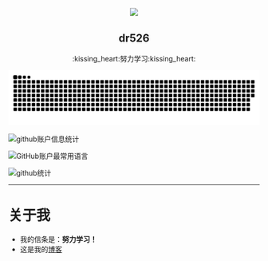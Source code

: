 <p align="center">
  <img width="140" src="https://www.dr526.top/images/avatar.png" />  
  <h2 align="center">dr526</h2>
  <p align="center"> :kissing_heart:努力学习:kissing_heart:</p>
</p>

<picture>
  <source media="(prefers-color-scheme: dark)" srcset="https://raw.githubusercontent.com/dr526/dr526/output/github-contribution-grid-snake-dark.svg">
  <source media="(prefers-color-scheme: light)" srcset="https://raw.githubusercontent.com/dr526/dr526/output/github-contribution-grid-snake.svg">
  <img alt="github contribution grid snake animation" src="https://raw.githubusercontent.com/lxfriday/lxfriday/output/github-contribution-grid-snake.svg">
</picture>

![github账户信息统计](https://github-stats.ubrong.com/api?username=dr526&show_icons=true)

![GitHub账户最常用语言](https://github-stats.ubrong.com/api/top-langs/?username=dr526&layout=compact)

![github统计](https://stats.justsong.cn/api/github?username=dr526&lang=zh-CN)

----

# 关于我  
- 我的信条是：**努力学习！**  
- 这是我的[博客](https://github.com/dr526) 
